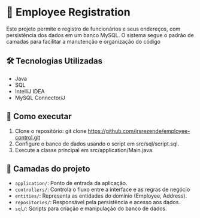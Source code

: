 # 👥 Employee Registration

Este projeto permite o registro de funcionários e seus endereços, com persistência dos dados em um banco MySQL. O sistema segue o padrão de camadas para facilitar a manutenção e organização do código

## 🛠️ Tecnologias Utilizadas

 - Java
 - SQL
 - IntelliJ IDEA
 - MySQL Connector/J

## 🚀 Como executar

 1. Clone o repositório: git clone https://github.com/jrsrezende/employee-control.git
 2. Configure o banco de dados usando o script em src/sql/script.sql.
 3. Execute a classe principal em src/application/Main.java.

## 📁 Camadas do projeto

 - `application/`: Ponto de entrada da aplicação.
 - `controllers/`: Controla o fluxo entre a interface e as regras de negócio
 - `entities/`: Representa as entidades do domínio (Employee, Address).
 - `repositories/`: Responsável pela persistência e acesso aos dados.
 - `sql/`: Scripts para criação e manipulação do banco de dados.
